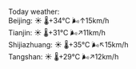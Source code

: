Today weather:  
Beijing: ☀️   🌡️+34°C 🌬️↑15km/h  
Tianjin: ☀️   🌡️+31°C 🌬️↗11km/h  
Shijiazhuang: ☀️   🌡️+35°C 🌬️↖15km/h  
Tangshan: ☀️   🌡️+29°C 🌬️↗12km/h  
